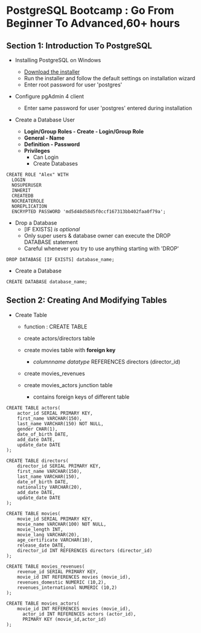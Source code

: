 # PostgreSQL Bootcamp : Go From Beginner To Advanced,60+ hours

## Section 1: Introduction To PostgreSQL

- Installing PostgreSQL on Windows

  - [Download the installer](https://www.enterprisedb.com/downloads/postgres-postgresql-downloads)
  - Run the installer and follow the default settings on installation wizard
  - Enter root password for user 'postgres'

- Configure pgAdmin 4 client

  - Enter same password for user 'postgres' entered during installation

- Create a Database User
  - **Login/Group Roles - Create - Login/Group Role**
  - **General - Name**
  - **Definition - Password**
  - **Privileges**
    - Can Login
    - Create Databases

```
CREATE ROLE "Alex" WITH
  LOGIN
  NOSUPERUSER
  INHERIT
  CREATEDB
  NOCREATEROLE
  NOREPLICATION
  ENCRYPTED PASSWORD 'md5d48d58d5f0ccf167313bb402faa0f79a';
```

- Drop a Database
  - [IF EXISTS] _is optional_
  - Only super users & database owner can execute the DROP DATABASE statement
  - Careful whenever you try to use anything starting with 'DROP'

```
DROP DATABASE [IF EXISTS] database_name;
```

- Create a Database

```
CREATE DATABASE database_name;
```

## Section 2: Creating And Modifying Tables

- Create Table

  - function : CREATE TABLE

  - create actors/directors table

  - create movies table with **foreign key**

    - _columnname_ _datatype_ REFERENCES directors (director_id)

  - create movies_revenues

  - create movies_actors junction table
    - contains foreign keys of different table

```
CREATE TABLE actors(
    actor_id SERIAL PRIMARY KEY,
    first_name VARCHAR(150),
    last_name VARCHAR(150) NOT NULL,
    gender CHAR(1),
    date_of_birth DATE,
    add_date DATE,
    update_date DATE
);
```

```
CREATE TABLE directors(
    director_id SERIAL PRIMARY KEY,
    first_name VARCHAR(150),
    last_name VARCHAR(150),
    date_of_birth DATE,
    nationality VARCHAR(20),
    add_date DATE,
    update_date DATE
);
```

```
CREATE TABLE movies(
    movie_id SERIAL PRIMARY KEY,
    movie_name VARCHAR(100) NOT NULL,
    movie_length INT,
    movie_lang VARCHAR(20),
    age_certificate VARCHAR(10),
    release_date DATE,
    director_id INT REFERENCES directors (director_id)
);
```

```
CREATE TABLE movies_revenues(
    revenue_id SERIAL PRIMARY KEY,
    movie_id INT REFERENCES movies (movie_id),
    revenues_domestic NUMERIC (10,2),
    revenues_international NUMERIC (10,2)
);
```

```
CREATE TABLE movies_actors(
    movie_id INT REFERENCES movies (movie_id),
	  actor_id INT REFERENCES actors (actor_id),
	  PRIMARY KEY (movie_id,actor_id)
);
```
